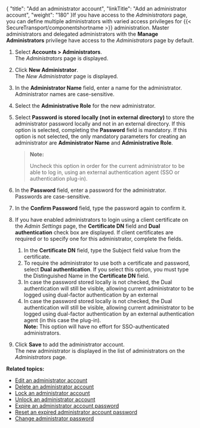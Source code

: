 {
    "title": "Add an  administrator account",
    "linkTitle": "Add an administrator account",
    "weight": "180"
}If you have access to the *Administrators* page, you can define multiple administrators with varied access privileges for {{< SecureTransport/componentshortname  >}} administration. Master administrators and delegated administrators with the **Manage Administrators** privilege have access to the *Administrators* page by default.

1.  Select **Accounts > Administrators**.  
    The *Administrators* page is displayed.

2.  Click **New Administrator**.  
    The *New Administrator* page is displayed.

3.  In the **Administrator Name** field, enter a name for the administrator. Administrator names are case-sensitive.

4.  Select the **Administrative Role** for the new administrator.

5.  Select **Password is stored locally (not in external directory)** to store the administrator password locally and not in an external directory. If this option is selected, completing the **Password** field is mandatory. If this option is not selected, the only mandatory parameters for creating an administrator are **Administrator Name** and **Administrative Role**.  

    > **Note:**
    >
    > Uncheck this option in order for the current administrator to be able to log in, using an external authentication agent (SSO or authentication plug-in).

6.  In the **Password** field, enter a password for the administrator. Passwords are case-sensitive.

7.  In the **Confirm Password** field, type the password again to confirm it.

8.  If you have enabled administrators to login using a client certificate on the *Admin Settings* page, the **Certificate DN** field and **Dual authentication** check box are displayed. If client certificates are required or to specify one for this administrator, complete the fields.
    1.  In the **Certificate DN** field, type the Subject field value from the certificate.
    2.  To require the administrator to use both a certificate and password, select **Dual authentication**. If you select this option, you must type the Distinguished Name in the **Certificate DN** field.
    3.  In case the password stored locally is not checked, the Dual authentication will still be visible, allowing current administrator to be logged using dual-factor authentication by an external
    4.  In case the password stored locally is not checked, the Dual authentication will still be visible, allowing current administrator to be logged using dual-factor authentication by an external authentication agent (in this case the plug-in).  
        **Note:** This option will have no effort for SSO-authenticated administrators.  
          

9.  Click **Save** to add the administrator account.  
    The new administrator is displayed in the list of administrators on the *Administrators* page.

**Related topics:**

-   [Edit an administrator account](../t_st_edit_administrator_account)
-   [Delete an administrator account](../t_st_delete_administrator_account)
-   [Lock an administrator account](../t_st_lock_administrator_account)
-   [Unlock an administrator account](../t_st_unlock_administrator_account)
-   [Expire an administrator account password](../t_st_expire_administrator_account_password)
-   [Reset an expired administrator account password](../t_st_reset_expired_administrator_account_password)
-   [Change administrator password](../t_st_change_administrator_password)
